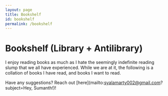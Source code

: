 ```yaml
---
layout: page
title: Bookshelf
id: bookshelf
permalink: /bookshelf
---
```


# Bookshelf (Library + Antilibrary)

I enjoy reading books as much as I hate the seemingly indefinite reading slump that we all have experienced. While we are at it, the following is a collation of books I have read, and books I want to read.



Have any suggestions? Reach out [here](mailto:syalamarty002@gmail.com?subject=Hey, Sumanth!)!
